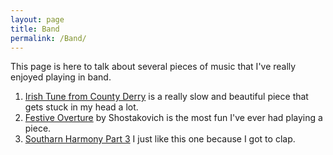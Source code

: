 ```yaml
---
layout: page
title: Band
permalink: /Band/
---
```


This page is here to talk about several pieces of music that I've really enjoyed playing in band.

 1. [Irish Tune from County Derry][irish] is a really slow and beautiful piece that gets stuck in my head a lot.
 2. [Festive Overture][festive] by Shostakovich is the most fun I've ever had playing a piece.
 3. [Southarn Harmony Part 3][southern] I just like this one because I got to clap.





[irish]: https://www.youtube.com/watch?v=F-1Vvrgk6os
[festive]: https://www.youtube.com/watch?v=26ERmsti8oc
[southern]: https://www.youtube.com/watch?v=0Kk0AM0JiGY
